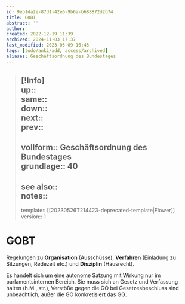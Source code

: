 ```yaml
---
id: 9eb1da2e-87d1-42e6-9b6a-b688872d2b74
title: GOBT
abstract: ''
author: 
created: 2022-12-19 11:39
archived: 2024-11-03 17:37
last_modified: 2023-05-09 16:45
tags: [todo/anki/add, access/archived]
aliases: Geschäftsordnung des Bundestages
---
```


> [!Info]  
> up::  
> same::  
> down::  
> next::  
> prev::
> ---  
> vollform:: Geschäftsordnung des Bundestages  
> grundlage:: 40
> --- 
> see also::  
> notes::
> ---
> template:: [[20230526T214423-deprecated-template|Flower]]  
> version:: 1 

# GOBT

Regelungen zu **Organisation** (Ausschüsse), **Verfahren** (Einladung zu Sitzungen, Redezeit etc.) und **Disziplin** (Hausrecht). 

Es handelt sich um eine autonome Satzung mit Wirkung nur im parlamentsinternen Bereich. Sie muss sich an Gesetz und Verfassung halten (h.M., str.), Verstöße gegen die GO bei Gesetzesbeschluss sind unbeachtlich, außer die GO konkretisiert das GG.
